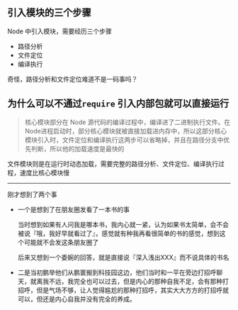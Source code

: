 

## 引入模块的三个步骤

Node 中引入模块，需要经历三个步骤

- 路径分析
- 文件定位
- 编译执行



奇怪，路径分析和文件定位难道不是一码事吗？



## 为什么可以不通过`require` 引入内部包就可以直接运行

> 核心模块部分在 Node 源代码的编译过程中，编译进了二进制执行文件。在 Node进程启动时，部分核心模块就被直接加载进内存中，所以这部分核心模块引入时，文件定位和编译执行这两步可以省略掉，并且在路径分支中优先判断，所以他的加载速度是最快的

文件模块则是在运行时动态加载，需要完整的路径分析、文件定位、编译执行过程，速度比核心模块慢



---

刚才想到了两个事

- 一个是想到了在朋友圈发看了一本书的事

  当时想到如果有人问我是哪本书，我内心就一紧，认为如果书太简单，会不会被说『哦，我好早就看过了』，感觉就有种我再看很简单的书的感觉，想到这个可能就不会发这条朋友圈了

  后来又想到一个委婉的回答，就是直接说『深入浅出XXX』而不说具体的书名

- 二是当初鹏举他们从鹏寰搬到科技园这边，他们当时和一平在旁边打招呼聊天，就离我不远，我完全也可以过去，但是内心的那种自我不足，会有那种打招呼，但是气场不够，让人觉得尴尬的那种打招呼，其实大大方方的打招呼就可以，但还是内心自我并没有完全的养成。
